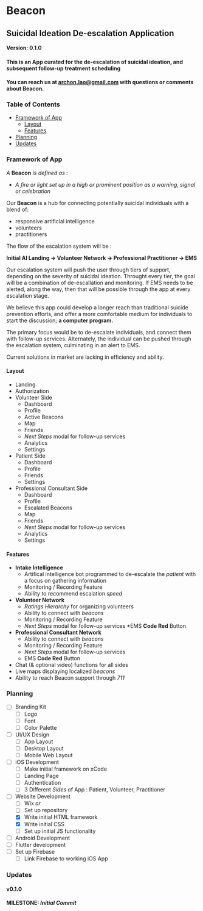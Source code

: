 # Beacon
## Suicidal Ideation De-escalation Application

**Version: 0.1.0**

#### This is an App curated for the de-escalation of suicidal ideation, and subsequent follow-up treatment scheduling
#### You can reach us at [archon.lao@gmail.com](archon.lao@gmail.com) with questions or comments about Beacon.

### Table of Contents
* [Framework of App](#framework)
    * [Layout](#layout)
    * [Features](#features)
* [Planning](#planning)
* [Updates](#updates)


### Framework of App

*A* **Beacon** *is defined as* :
   * *A fire or light set up in a high or prominent position as a warning, signal or celebration*

Our **Beacon** is a hub for connecting potentially suicidal individuals with a blend of:
* responsive artificial intelligence 
* volunteers
* practitioners 

The flow of the escalation system will be :

**Initial AI Landing -> Volunteer Network -> Professional Practitioner -> EMS**

Our escalation system will push the user through tiers of support, depending on the severity of suicidal ideation. Throught every tier, the goal will be a combination of de-escallation and monitoring. If EMS needs to be alerted, along the way, then that will be possible through the app at every escalation stage.

We believe this app could develop a longer reach than traditional suicide prevention efforts, and offer a more comfortable medium for individuals to start the discussion; **a computer program.** 

The primary focus would be to de-escalate individuals, and connect them with follow-up services. Alternately, the individual can be pushed through the escalation system, culminating in an alert to EMS.

Current solutions in market are lacking in efficiency and ability.


#### Layout
* Landing
* Authorization
* Volunteer Side
  * Dashboard
  * Profile
  * Active Beacons
  * Map
  * Friends
  * *Next Steps* modal for follow-up services
  * Analytics
  * Settings
* Patient Side
  * Dashboard
  * Profile
  * Friends 
  * Settings
* Professional Consultant Side
   * Dashboard
   * Profile
   * Escalated Beacons
   * Map
   * Friends
   * *Next Steps* modal for follow-up services
   * Analytics
   * Settings

#### Features
* **Intake Intelligence**
   * Artifical intelligence bot programmed to de-escalate the *patient* with a focus on gathering information
   * Monitoring / Recording Feature
   * Ability to recommend escalation *speed* 
* **Volunteer Network**
   * *Ratings Hierarchy* for organizing volunteers
   * Ability to connect with *beacons*
   * Monitoring / Recording Feature
   * *Next Steps* modal for follow-up services
   *EMS **Code Red** Button
* **Professional Consultant Network**
   * Ability to connect with *beacons*
   * Monitoring / Recording Feature
   * *Next Steps* modal for follow-up services
   * EMS **Code Red** Button
* Chat (& optional video) functions for all sides
* Live maps displaying localized *beacons*
* Ability to reach Beacon support through *711*

### Planning
- [ ] Branding Kit
   - [ ] Logo
   - [ ] Font
   - [ ] Color Palette
- [ ] UI/UX Design
   - [ ] App Layout
   - [ ] Desktop Layout
   - [ ] Mobile Web Layout
- [ ] iOS Development 
   - [ ] Make initial framework on xCode
   - [ ] Landing Page
   - [ ] Authentication
   - [ ] 3 Different *Sides* of App : Patient, Volunteer, Practitioner
- [ ] Website Development
   - [ ] Wix
      *or*
   - [ ] Set up repository
   - [x] Write initial HTML framework
   - [x] Write initial CSS
   - [ ] Set up initial JS functionality
- [ ] Android Development 
- [ ] Flutter development
- [ ] Set up Firebase
   - [ ] Link Firebase to working iOS App

### Updates
#### v0.1.0
**MILESTONE: *Initial Commit***
